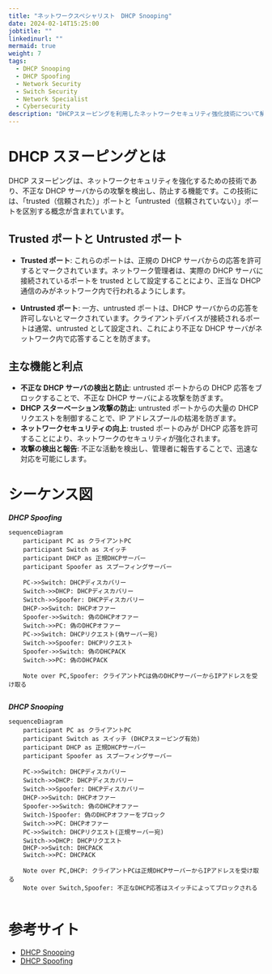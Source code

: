 ```yaml
---
title: "ネットワークスペシャリスト　DHCP Snooping"
date: 2024-02-14T15:25:00
jobtitle: ""
linkedinurl: ""
mermaid: true
weight: 7
tags:
  - DHCP Snooping
  - DHCP Spoofing
  - Network Security
  - Switch Security
  - Network Specialist
  - Cybersecurity
description: "DHCPスヌーピングを利用したネットワークセキュリティ強化技術について解説します。不正なDHCPサーバーからの攻撃を防ぐ方法として、trusted（信頼された）ポートとuntrusted（信頼されていない）ポートの役割を説明し、DHCPスプーフィング攻撃のシーケンスとそれを阻止するためのDHCPスヌーピングの流れを示します。メリットとして、不正なサーバー検出、防止、ネットワークセキュリティ向上などが含まれます。"
---
```


# DHCP スヌーピングとは

DHCP スヌーピングは、ネットワークセキュリティを強化するための技術であり、不正な DHCP サーバからの攻撃を検出し、防止する機能です。この技術には、「trusted（信頼された）」ポートと「untrusted（信頼されていない）」ポートを区別する概念が含まれています。

## Trusted ポートと Untrusted ポート

- **Trusted ポート**: これらのポートは、正規の DHCP サーバからの応答を許可するとマークされています。ネットワーク管理者は、実際の DHCP サーバに接続されているポートを trusted として設定することにより、正当な DHCP 通信のみがネットワーク内で行われるようにします。

- **Untrusted ポート**: 一方、untrusted ポートは、DHCP サーバからの応答を許可しないとマークされています。クライアントデバイスが接続されるポートは通常、untrusted として設定され、これにより不正な DHCP サーバがネットワーク内で応答することを防ぎます。

## 主な機能と利点

- **不正な DHCP サーバの検出と防止**: untrusted ポートからの DHCP 応答をブロックすることで、不正な DHCP サーバによる攻撃を防ぎます。
- **DHCP スターベーション攻撃の防止**: untrusted ポートからの大量の DHCP リクエストを制御することで、IP アドレスプールの枯渇を防ぎます。
- **ネットワークセキュリティの向上**: trusted ポートのみが DHCP 応答を許可することにより、ネットワークのセキュリティが強化されます。
- **攻撃の検出と報告**: 不正な活動を検出し、管理者に報告することで、迅速な対応を可能にします。

# シーケンス図

**_DHCP Spoofing_**

```mermaid
sequenceDiagram
    participant PC as クライアントPC
    participant Switch as スイッチ
    participant DHCP as 正規DHCPサーバー
    participant Spoofer as スプーフィングサーバー

    PC->>Switch: DHCPディスカバリー
    Switch->>DHCP: DHCPディスカバリー
    Switch->>Spoofer: DHCPディスカバリー
    DHCP->>Switch: DHCPオファー
    Spoofer->>Switch: 偽のDHCPオファー
    Switch->>PC: 偽のDHCPオファー
    PC->>Switch: DHCPリクエスト(偽サーバー宛)
    Switch->>Spoofer: DHCPリクエスト
    Spoofer->>Switch: 偽のDHCPACK
    Switch->>PC: 偽のDHCPACK

    Note over PC,Spoofer: クライアントPCは偽のDHCPサーバーからIPアドレスを受け取る


```

**_DHCP Snooping_**

```mermaid
sequenceDiagram
    participant PC as クライアントPC
    participant Switch as スイッチ (DHCPスヌーピング有効)
    participant DHCP as 正規DHCPサーバー
    participant Spoofer as スプーフィングサーバー

    PC->>Switch: DHCPディスカバリー
    Switch->>DHCP: DHCPディスカバリー
    Switch->>Spoofer: DHCPディスカバリー
    DHCP->>Switch: DHCPオファー
    Spoofer->>Switch: 偽のDHCPオファー
    Switch-)Spoofer: 偽のDHCPオファーをブロック
    Switch->>PC: DHCPオファー
    PC->>Switch: DHCPリクエスト(正規サーバー宛)
    Switch->>DHCP: DHCPリクエスト
    DHCP->>Switch: DHCPACK
    Switch->>PC: DHCPACK

    Note over PC,DHCP: クライアントPCは正規DHCPサーバーからIPアドレスを受け取る
    Note over Switch,Spoofer: 不正なDHCP応答はスイッチによってブロックされる


```

# 参考サイト

- [DHCP Snooping](https://www.infraexpert.com/study/dhcp4.htm)
- [DHCP Spoofing](https://www.infraexpert.com/study/dhcpz5.html)
